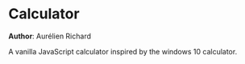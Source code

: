 # Calculator

**Author**: Aurélien Richard

A vanilla JavaScript calculator inspired by the windows 10 calculator.
